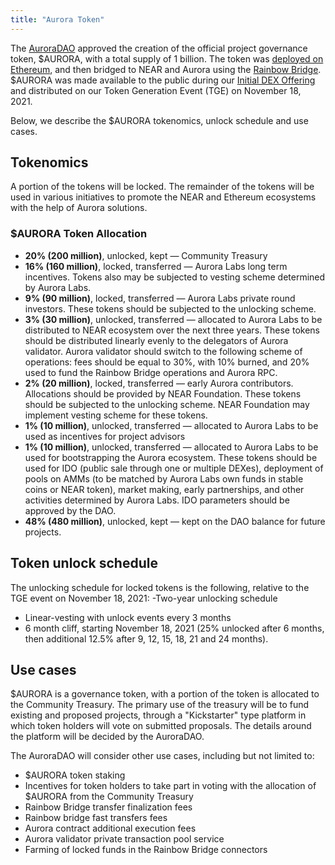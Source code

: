 ```yaml
---
title: "Aurora Token"
---
```


The [AuroraDAO](https://aurora.dev/dao) approved the creation of the official project governance token, $AURORA, with a total supply of 1 billion. The token was [deployed on Ethereum](https://etherscan.io/address/0xaaaaaa20d9e0e2461697782ef11675f668207961), 
and then bridged to NEAR and Aurora using the [Rainbow Bridge](https://rainbowbridge.app/). 
$AURORA was made available to the public during our [Initial DEX Offering](https://aurora.dev/ido) and distributed on our Token Generation Event (TGE) on November 18, 2021.

Below, we describe the $AURORA tokenomics, unlock schedule and use cases.

## Tokenomics

A portion of the tokens will be locked. The remainder of the tokens will be used in various initiatives to promote the NEAR and Ethereum ecosystems with the help of Aurora solutions.
### $AURORA Token Allocation

- **20% (200 million)**, unlocked, kept — Community Treasury
- **16% (160 million)**, locked, transferred — Aurora Labs long term incentives. Tokens also may be subjected to vesting scheme determined by Aurora Labs.
- **9% (90 million)**, locked, transferred — Aurora Labs private round investors. These tokens should be subjected to the unlocking scheme.
- **3% (30 million)**, unlocked, transferred — allocated to Aurora Labs to be distributed to NEAR ecosystem over the next three years. These tokens should be distributed linearly evenly to the delegators of Aurora validator. Aurora validator should switch to the following scheme of operations: fees should be equal to 30%, with 10% burned, and 20% used to fund the Rainbow Bridge operations and Aurora RPC.
- **2% (20 million)**, locked, transferred — early Aurora contributors. Allocations should be provided by NEAR Foundation. These tokens should be subjected to the unlocking scheme. NEAR Foundation may implement vesting scheme for these tokens.
- **1% (10 million)**, unlocked, transferred — allocated to Aurora Labs to be used as incentives for project advisors
- **1% (10 million)**, unlocked, transferred — allocated to Aurora Labs to be used for bootstrapping the Aurora ecosystem. These tokens should be used for IDO (public sale through one or multiple DEXes), deployment of pools on AMMs (to be matched by Aurora Labs own funds in stable coins or NEAR token), market making, early partnerships, and other activities determined by Aurora Labs. IDO parameters should be approved by the DAO.
- **48% (480 million)**, unlocked, kept — kept on the DAO balance for future projects.

## Token unlock schedule

The unlocking schedule for locked tokens is the following, relative to the TGE event on November 18, 2021:
-Two-year unlocking schedule
- Linear-vesting with unlock events every 3 months
- 6 month cliff, starting November 18, 2021 (25% unlocked after 6 months, then additional 12.5% after 9, 12, 15, 18, 21 and 24 months).

## Use cases

$AURORA is a governance token, with a portion of the token is allocated to the Community Treasury. The primary use of the treasury will be to fund existing and proposed projects, through a "Kickstarter" type platform in which token holders will vote on submitted proposals. The details around the platform will be decided by the AuroraDAO.

The AuroraDAO will consider other use cases, including but not limited to:
- $AURORA token staking
- Incentives for token holders to take part in voting with the allocation of $AURORA from the Community Treasury
- Rainbow Bridge transfer finalization fees
- Rainbow bridge fast transfers fees
- Aurora contract additional execution fees
- Aurora validator private transaction pool service
- Farming of locked funds in the Rainbow Bridge connectors
